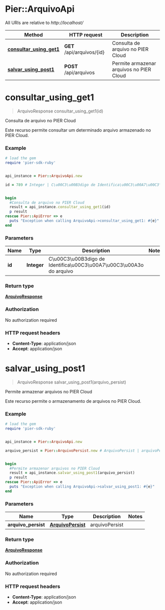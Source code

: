 # Pier::ArquivoApi

All URIs are relative to *http://localhost/*

Method | HTTP request | Description
------------- | ------------- | -------------
[**consultar_using_get1**](ArquivoApi.md#consultar_using_get1) | **GET** /api/arquivos/{id} | Consulta de arquivo no PIER Cloud
[**salvar_using_post1**](ArquivoApi.md#salvar_using_post1) | **POST** /api/arquivos | Permite armazenar arquivos no PIER Cloud




# **consultar_using_get1**
> ArquivoResponse consultar_using_get1(id)

Consulta de arquivo no PIER Cloud

Este recurso permite consultar um determinado arquivo armazenado no PIER Cloud.

### Example
```ruby
# load the gem
require 'pier-sdk-ruby'


api_instance = Pier::ArquivoApi.new

id = 789 # Integer | C\u00C3\u00B3digo de Identifica\u00C3\u00A7\u00C3\u00A3o do arquivo


begin
  #Consulta de arquivo no PIER Cloud
  result = api_instance.consultar_using_get1(id)
  p result
rescue Pier::ApiError => e
  puts "Exception when calling ArquivoApi->consultar_using_get1: #{e}"
end
```

### Parameters

Name | Type | Description  | Notes
------------- | ------------- | ------------- | -------------
 **id** | **Integer**| C\u00C3\u00B3digo de Identifica\u00C3\u00A7\u00C3\u00A3o do arquivo | 


### Return type

[**ArquivoResponse**](ArquivoResponse.md)

### Authorization

No authorization required

### HTTP request headers

 - **Content-Type**: application/json
 - **Accept**: application/json




# **salvar_using_post1**
> ArquivoResponse salvar_using_post1(arquivo_persist)

Permite armazenar arquivos no PIER Cloud

Este recurso permite o armazenamento de arquivos no PIER Cloud.

### Example
```ruby
# load the gem
require 'pier-sdk-ruby'


api_instance = Pier::ArquivoApi.new

arquivo_persist = Pier::ArquivoPersist.new # ArquivoPersist | arquivoPersist


begin
  #Permite armazenar arquivos no PIER Cloud
  result = api_instance.salvar_using_post1(arquivo_persist)
  p result
rescue Pier::ApiError => e
  puts "Exception when calling ArquivoApi->salvar_using_post1: #{e}"
end
```

### Parameters

Name | Type | Description  | Notes
------------- | ------------- | ------------- | -------------
 **arquivo_persist** | [**ArquivoPersist**](ArquivoPersist.md)| arquivoPersist | 


### Return type

[**ArquivoResponse**](ArquivoResponse.md)

### Authorization

No authorization required

### HTTP request headers

 - **Content-Type**: application/json
 - **Accept**: application/json





